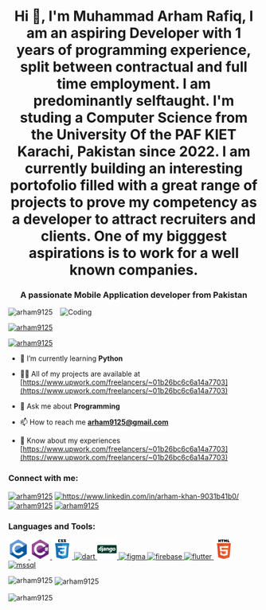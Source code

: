 
<h1 align="center">Hi 👋, I'm Muhammad Arham Rafiq, I am an aspiring Developer with 1 years of programming experience, split between contractual and full time employment. I am predominantly selftaught. I'm studing a Computer Science from the University Of the PAF KIET Karachi, Pakistan since 2022. I am currently building an interesting portofolio filled with a great range of projects to prove my competency as a developer to attract recruiters and clients. One of my bigggest aspirations is to work for a well known companies.</h1>
<h3 align="center">A passionate Mobile Application developer from Pakistan</h3>
<img align= "right" alt="Coding" width="400" src = "https://miro.medium.com/max/1272/1*ZSVmWGcc1weENb0ShawWxw.gif">

<p align="left"> <img src="https://komarev.com/ghpvc/?username=arham9125&label=Profile%20views&color=0e75b6&style=flat" alt="arham9125" /> </p>

<p align="left"> <a href="https://github.com/ryo-ma/github-profile-trophy"><img src="https://github-profile-trophy.vercel.app/?username=arham9125" alt="arham9125" /></a> </p>

<p align="left"> <a href="https://twitter.com/arham9125" target="blank"><img src="https://img.shields.io/twitter/follow/arham9125?logo=twitter&style=for-the-badge" alt="arham9125" /></a> </p>

- 🌱 I’m currently learning  **Python**

- 👨‍💻 All of my projects are available at [https://www.upwork.com/freelancers/~01b26bc6c6a14a7703](https://www.upwork.com/freelancers/~01b26bc6c6a14a7703)

- 💬 Ask me about **Programming**

- 📫 How to reach me **arham9125@gmail.com**

- 📄 Know about my experiences [https://www.upwork.com/freelancers/~01b26bc6c6a14a7703](https://www.upwork.com/freelancers/~01b26bc6c6a14a7703)

<h3 align="left">Connect with me:</h3>
<p align="left">
<a href="https://twitter.com/arham9125" target="blank"><img align="center" src="https://raw.githubusercontent.com/rahuldkjain/github-profile-readme-generator/master/src/images/icons/Social/twitter.svg" alt="arham9125" height="30" width="40" /></a>
<a href="[https://linkedin.com/in/https://www.linkedin.com/in/arham-khan-9031b41b0/](https://www.linkedin.com/in/arham-khan-9031b41b0/)" target="blank"><img align="center" src="https://raw.githubusercontent.com/rahuldkjain/github-profile-readme-generator/master/src/images/icons/Social/linked-in-alt.svg" alt="https://www.linkedin.com/in/arham-khan-9031b41b0/" height="30" width="40" /></a>
<a href="https://fb.com/arham9125" target="blank"><img align="center" src="https://raw.githubusercontent.com/rahuldkjain/github-profile-readme-generator/master/src/images/icons/Social/facebook.svg" alt="arham9125" height="30" width="40" /></a>
<a href="https://instagram.com/arham9125" target="blank"><img align="center" src="https://raw.githubusercontent.com/rahuldkjain/github-profile-readme-generator/master/src/images/icons/Social/instagram.svg" alt="arham9125" height="30" width="40" /></a>
</p>

<h3 align="left">Languages and Tools:</h3>
<p align="left"> <a href="https://www.cprogramming.com/" target="_blank" rel="noreferrer"> <img src="https://raw.githubusercontent.com/devicons/devicon/master/icons/c/c-original.svg" alt="c" width="40" height="40"/> </a> <a href="https://www.w3schools.com/cs/" target="_blank" rel="noreferrer"> <img src="https://raw.githubusercontent.com/devicons/devicon/master/icons/csharp/csharp-original.svg" alt="csharp" width="40" height="40"/> </a> <a href="https://www.w3schools.com/css/" target="_blank" rel="noreferrer"> <img src="https://raw.githubusercontent.com/devicons/devicon/master/icons/css3/css3-original-wordmark.svg" alt="css3" width="40" height="40"/> </a> <a href="https://dart.dev" target="_blank" rel="noreferrer"> <img src="https://www.vectorlogo.zone/logos/dartlang/dartlang-icon.svg" alt="dart" width="40" height="40"/> </a> <a href="https://www.djangoproject.com/" target="_blank" rel="noreferrer"> <img src="https://raw.githubusercontent.com/devicons/devicon/master/icons/django/django-original.svg" alt="django" width="40" height="40"/> </a> <a href="https://www.figma.com/" target="_blank" rel="noreferrer"> <img src="https://www.vectorlogo.zone/logos/figma/figma-icon.svg" alt="figma" width="40" height="40"/> </a> <a href="https://firebase.google.com/" target="_blank" rel="noreferrer"> <img src="https://www.vectorlogo.zone/logos/firebase/firebase-icon.svg" alt="firebase" width="40" height="40"/> </a> <a href="https://flutter.dev" target="_blank" rel="noreferrer"> <img src="https://www.vectorlogo.zone/logos/flutterio/flutterio-icon.svg" alt="flutter" width="40" height="40"/> </a> <a href="https://www.w3.org/html/" target="_blank" rel="noreferrer"> <img src="https://raw.githubusercontent.com/devicons/devicon/master/icons/html5/html5-original-wordmark.svg" alt="html5" width="40" height="40"/> </a> <a href="https://www.microsoft.com/en-us/sql-server" target="_blank" rel="noreferrer"> <img src="https://www.svgrepo.com/show/303229/microsoft-sql-server-logo.svg" alt="mssql" width="40" height="40"/> </a> </p>

<p><img align="left" src="https://github-readme-stats.vercel.app/api/top-langs?username=arham9125&show_icons=true&locale=en&layout=compact" alt="arham9125" /></p>

<p>&nbsp;<img align="center" src="https://github-readme-stats.vercel.app/api?username=arham9125&show_icons=true&locale=en" alt="arham9125" /></p>

<p><img align="center" src="https://github-readme-streak-stats.herokuapp.com/?user=arham9125&" alt="arham9125" /></p>
